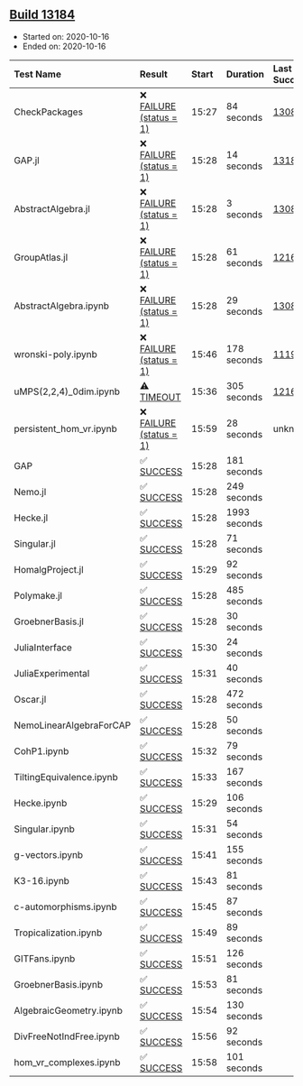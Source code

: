 ## [Build 13184](https://oscarci.mathematik.uni-kl.de/job/oscar/13184/)

* Started on: 2020-10-16
* Ended on: 2020-10-16

| Test Name    | Result | Start | Duration | Last Success | First Failure |
|:-------------|:-------|:------|:---------|:-------------|:--------------|
| CheckPackages | ❌ [FAILURE (status = 1)](https://oscarci.mathematik.uni-kl.de/job/oscar/13184/artifact/logs/build-13184/CheckPackages.log) | 15:27 | 84 seconds | [13085](https://oscarci.mathematik.uni-kl.de/job/oscar/13085/) | [13086](https://oscarci.mathematik.uni-kl.de/job/oscar/13086/) |
| GAP.jl | ❌ [FAILURE (status = 1)](https://oscarci.mathematik.uni-kl.de/job/oscar/13184/artifact/logs/build-13184/GAP.jl.log) | 15:28 | 14 seconds | [13183](https://oscarci.mathematik.uni-kl.de/job/oscar/13183/) | [13184](https://oscarci.mathematik.uni-kl.de/job/oscar/13184/) |
| AbstractAlgebra.jl | ❌ [FAILURE (status = 1)](https://oscarci.mathematik.uni-kl.de/job/oscar/13184/artifact/logs/build-13184/AbstractAlgebra.jl.log) | 15:28 | 3 seconds | [13085](https://oscarci.mathematik.uni-kl.de/job/oscar/13085/) | [13086](https://oscarci.mathematik.uni-kl.de/job/oscar/13086/) |
| GroupAtlas.jl | ❌ [FAILURE (status = 1)](https://oscarci.mathematik.uni-kl.de/job/oscar/13184/artifact/logs/build-13184/GroupAtlas.jl.log) | 15:28 | 61 seconds | [12167](https://oscarci.mathematik.uni-kl.de/job/oscar/12167/) | [12168](https://oscarci.mathematik.uni-kl.de/job/oscar/12168/) |
| AbstractAlgebra.ipynb | ❌ [FAILURE (status = 1)](https://oscarci.mathematik.uni-kl.de/job/oscar/13184/artifact/logs/build-13184/AbstractAlgebra.ipynb.log) | 15:28 | 29 seconds | [13085](https://oscarci.mathematik.uni-kl.de/job/oscar/13085/) | [13086](https://oscarci.mathematik.uni-kl.de/job/oscar/13086/) |
| wronski-poly.ipynb | ❌ [FAILURE (status = 1)](https://oscarci.mathematik.uni-kl.de/job/oscar/13184/artifact/logs/build-13184/wronski-poly.ipynb.log) | 15:46 | 178 seconds | [11192](https://oscarci.mathematik.uni-kl.de/job/oscar/11192/) | [11193](https://oscarci.mathematik.uni-kl.de/job/oscar/11193/) |
| uMPS(2,2,4)_0dim.ipynb | ⚠ [TIMEOUT](https://oscarci.mathematik.uni-kl.de/job/oscar/13184/artifact/logs/build-13184/uMPS-2-2-4-_0dim.ipynb.log) | 15:36 | 305 seconds | [12167](https://oscarci.mathematik.uni-kl.de/job/oscar/12167/) | [12168](https://oscarci.mathematik.uni-kl.de/job/oscar/12168/) |
| persistent_hom_vr.ipynb | ❌ [FAILURE (status = 1)](https://oscarci.mathematik.uni-kl.de/job/oscar/13184/artifact/logs/build-13184/persistent_hom_vr.ipynb.log) | 15:59 | 28 seconds | unknown | unknown |
| GAP | ✅ [SUCCESS](https://oscarci.mathematik.uni-kl.de/job/oscar/13184/artifact/logs/build-13184/GAP.log) | 15:28 | 181 seconds |  |  |
| Nemo.jl | ✅ [SUCCESS](https://oscarci.mathematik.uni-kl.de/job/oscar/13184/artifact/logs/build-13184/Nemo.jl.log) | 15:28 | 249 seconds |  |  |
| Hecke.jl | ✅ [SUCCESS](https://oscarci.mathematik.uni-kl.de/job/oscar/13184/artifact/logs/build-13184/Hecke.jl.log) | 15:28 | 1993 seconds |  |  |
| Singular.jl | ✅ [SUCCESS](https://oscarci.mathematik.uni-kl.de/job/oscar/13184/artifact/logs/build-13184/Singular.jl.log) | 15:28 | 71 seconds |  |  |
| HomalgProject.jl | ✅ [SUCCESS](https://oscarci.mathematik.uni-kl.de/job/oscar/13184/artifact/logs/build-13184/HomalgProject.jl.log) | 15:29 | 92 seconds |  |  |
| Polymake.jl | ✅ [SUCCESS](https://oscarci.mathematik.uni-kl.de/job/oscar/13184/artifact/logs/build-13184/Polymake.jl.log) | 15:28 | 485 seconds |  |  |
| GroebnerBasis.jl | ✅ [SUCCESS](https://oscarci.mathematik.uni-kl.de/job/oscar/13184/artifact/logs/build-13184/GroebnerBasis.jl.log) | 15:28 | 30 seconds |  |  |
| JuliaInterface | ✅ [SUCCESS](https://oscarci.mathematik.uni-kl.de/job/oscar/13184/artifact/logs/build-13184/JuliaInterface.log) | 15:30 | 24 seconds |  |  |
| JuliaExperimental | ✅ [SUCCESS](https://oscarci.mathematik.uni-kl.de/job/oscar/13184/artifact/logs/build-13184/JuliaExperimental.log) | 15:31 | 40 seconds |  |  |
| Oscar.jl | ✅ [SUCCESS](https://oscarci.mathematik.uni-kl.de/job/oscar/13184/artifact/logs/build-13184/Oscar.jl.log) | 15:28 | 472 seconds |  |  |
| NemoLinearAlgebraForCAP | ✅ [SUCCESS](https://oscarci.mathematik.uni-kl.de/job/oscar/13184/artifact/logs/build-13184/NemoLinearAlgebraForCAP.log) | 15:28 | 50 seconds |  |  |
| CohP1.ipynb | ✅ [SUCCESS](https://oscarci.mathematik.uni-kl.de/job/oscar/13184/artifact/logs/build-13184/CohP1.ipynb.log) | 15:32 | 79 seconds |  |  |
| TiltingEquivalence.ipynb | ✅ [SUCCESS](https://oscarci.mathematik.uni-kl.de/job/oscar/13184/artifact/logs/build-13184/TiltingEquivalence.ipynb.log) | 15:33 | 167 seconds |  |  |
| Hecke.ipynb | ✅ [SUCCESS](https://oscarci.mathematik.uni-kl.de/job/oscar/13184/artifact/logs/build-13184/Hecke.ipynb.log) | 15:29 | 106 seconds |  |  |
| Singular.ipynb | ✅ [SUCCESS](https://oscarci.mathematik.uni-kl.de/job/oscar/13184/artifact/logs/build-13184/Singular.ipynb.log) | 15:31 | 54 seconds |  |  |
| g-vectors.ipynb | ✅ [SUCCESS](https://oscarci.mathematik.uni-kl.de/job/oscar/13184/artifact/logs/build-13184/g-vectors.ipynb.log) | 15:41 | 155 seconds |  |  |
| K3-16.ipynb | ✅ [SUCCESS](https://oscarci.mathematik.uni-kl.de/job/oscar/13184/artifact/logs/build-13184/K3-16.ipynb.log) | 15:43 | 81 seconds |  |  |
| c-automorphisms.ipynb | ✅ [SUCCESS](https://oscarci.mathematik.uni-kl.de/job/oscar/13184/artifact/logs/build-13184/c-automorphisms.ipynb.log) | 15:45 | 87 seconds |  |  |
| Tropicalization.ipynb | ✅ [SUCCESS](https://oscarci.mathematik.uni-kl.de/job/oscar/13184/artifact/logs/build-13184/Tropicalization.ipynb.log) | 15:49 | 89 seconds |  |  |
| GITFans.ipynb | ✅ [SUCCESS](https://oscarci.mathematik.uni-kl.de/job/oscar/13184/artifact/logs/build-13184/GITFans.ipynb.log) | 15:51 | 126 seconds |  |  |
| GroebnerBasis.ipynb | ✅ [SUCCESS](https://oscarci.mathematik.uni-kl.de/job/oscar/13184/artifact/logs/build-13184/GroebnerBasis.ipynb.log) | 15:53 | 81 seconds |  |  |
| AlgebraicGeometry.ipynb | ✅ [SUCCESS](https://oscarci.mathematik.uni-kl.de/job/oscar/13184/artifact/logs/build-13184/AlgebraicGeometry.ipynb.log) | 15:54 | 130 seconds |  |  |
| DivFreeNotIndFree.ipynb | ✅ [SUCCESS](https://oscarci.mathematik.uni-kl.de/job/oscar/13184/artifact/logs/build-13184/DivFreeNotIndFree.ipynb.log) | 15:56 | 92 seconds |  |  |
| hom_vr_complexes.ipynb | ✅ [SUCCESS](https://oscarci.mathematik.uni-kl.de/job/oscar/13184/artifact/logs/build-13184/hom_vr_complexes.ipynb.log) | 15:58 | 101 seconds |  |  |
